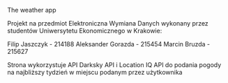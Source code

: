 The weather app

Projekt na przedmiot Elektroniczna Wymiana Danych wykonany przez studentów Uniwersytetu Ekonomicznego w Krakowie:

Filip Jaszczyk - 214188
Aleksander Gorazda - 215454
Marcin Bruzda - 215627

Strona wykorzystuje API Darksky API i Location IQ API do podania pogody na najbliższy tydzień w miejscu podanym przez użytkownika

